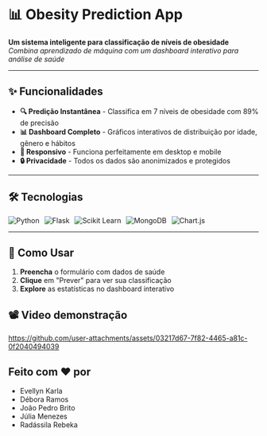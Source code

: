 # 📊 Obesity Prediction App  

**Um sistema inteligente para classificação de níveis de obesidade**  
*Combina aprendizado de máquina com um dashboard interativo para análise de saúde*  

---

## ✨ Funcionalidades  

- **🔍 Predição Instantânea** - Classifica em 7 níveis de obesidade com 89% de precisão  
- **📊 Dashboard Completo** - Gráficos interativos de distribuição por idade, gênero e hábitos  
- **📱 Responsivo** - Funciona perfeitamente em desktop e mobile  
- **🔒 Privacidade** - Todos os dados são anonimizados e protegidos  

---

## 🛠 Tecnologias  

<div style="display: flex; gap: 10px; flex-wrap: wrap;">  
  <img src="https://img.shields.io/badge/Python-3776AB?style=for-the-badge&logo=python&logoColor=white" alt="Python">  
  <img src="https://img.shields.io/badge/Flask-000000?style=for-the-badge&logo=flask&logoColor=white" alt="Flask">  
  <img src="https://img.shields.io/badge/Scikit_Learn-F7931E?style=for-the-badge&logo=scikit-learn&logoColor=white" alt="Scikit Learn">  
  <img src="https://img.shields.io/badge/MongoDB-4EA94B?style=for-the-badge&logo=mongodb&logoColor=white" alt="MongoDB">  
  <img src="https://img.shields.io/badge/Chart.js-FF6384?style=for-the-badge&logo=chart.js&logoColor=white" alt="Chart.js">  
</div>  

---

## 🎯 Como Usar  

1. **Preencha** o formulário com dados de saúde  
2. **Clique** em "Prever" para ver sua classificação  
3. **Explore** as estatísticas no dashboard interativo  

## 📽️ Video demonstração

https://github.com/user-attachments/assets/03217d67-7f82-4465-a81c-0f2040494039

## Feito com ❤️ por

- Evellyn Karla
- Débora Ramos
- João Pedro Brito 
- Júlia Menezes
- Radássila Rebeka

